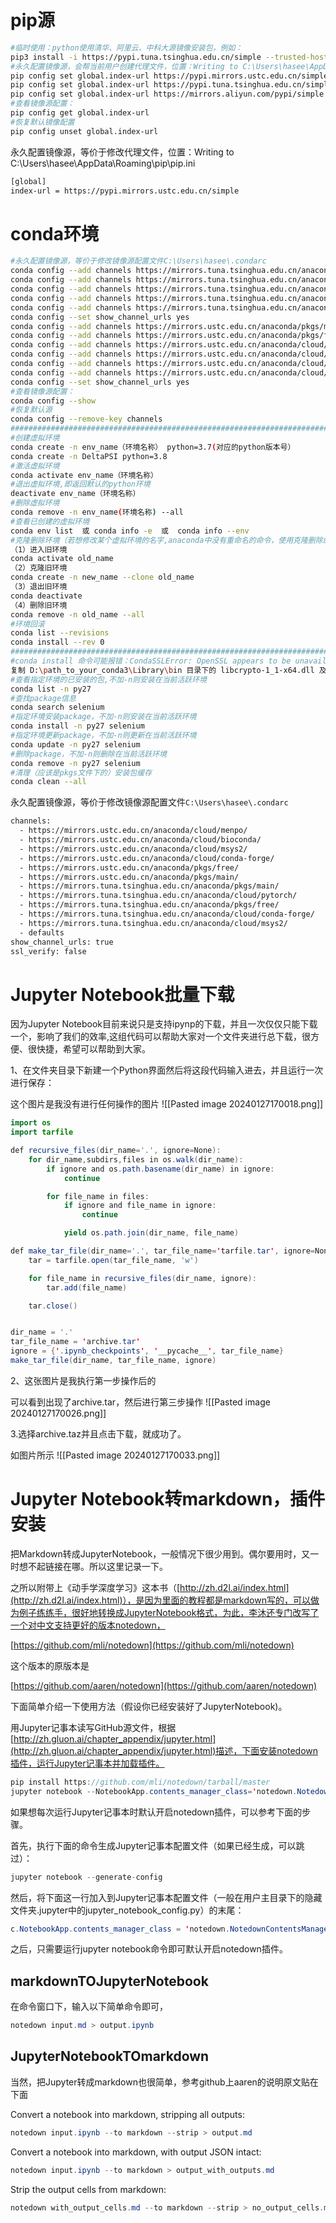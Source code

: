 # pip源

```Bash
#临时使用：python使用清华、阿里云、中科大源镜像安装包，例如：
pip3 install -i https://pypi.tuna.tsinghua.edu.cn/simple --trusted-host pypi.tuna.tsinghua.edu.cn "模块名比如tensorflow==2.1.0"
#永久配置镜像源，会帮当前用户创建代理文件，位置：Writing to C:\Users\hasee\AppData\Roaming\pip\pip.ini
pip config set global.index-url https://pypi.mirrors.ustc.edu.cn/simple --trusted-host pypi.mirrors.ustc.edu.cn
pip config set global.index-url https://pypi.tuna.tsinghua.edu.cn/simple --trusted-host pypi.tuna.tsinghua.edu.cn
pip config set global.index-url https://mirrors.aliyun.com/pypi/simple --trusted-host mirrors.aliyun.com
#查看镜像源配置：
pip config get global.index-url
#恢复默认镜像配置
pip config unset global.index-url
```

永久配置镜像源，等价于修改代理文件，位置：Writing to C:\Users\hasee\AppData\Roaming\pip\pip.ini

```Bash
[global]
index-url = https://pypi.mirrors.ustc.edu.cn/simple
```

# conda环境

```Bash
#永久配置镜像源，等价于修改镜像源配置文件C:\Users\hasee\.condarc
conda config --add channels https://mirrors.tuna.tsinghua.edu.cn/anaconda/cloud/msys2/
conda config --add channels https://mirrors.tuna.tsinghua.edu.cn/anaconda/cloud/conda-forge/
conda config --add channels https://mirrors.tuna.tsinghua.edu.cn/anaconda/pkgs/free/
conda config --add channels https://mirrors.tuna.tsinghua.edu.cn/anaconda/cloud/pytorch/
conda config --add channels https://mirrors.tuna.tsinghua.edu.cn/anaconda/pkgs/main/
conda config --set show_channel_urls yes
conda config --add channels https://mirrors.ustc.edu.cn/anaconda/pkgs/main/
conda config --add channels https://mirrors.ustc.edu.cn/anaconda/pkgs/free/
conda config --add channels https://mirrors.ustc.edu.cn/anaconda/cloud/conda-forge/
conda config --add channels https://mirrors.ustc.edu.cn/anaconda/cloud/msys2/
conda config --add channels https://mirrors.ustc.edu.cn/anaconda/cloud/bioconda/
conda config --add channels https://mirrors.ustc.edu.cn/anaconda/cloud/menpo/
conda config --set show_channel_urls yes
#查看镜像源配置：
conda config --show
#恢复默认源
conda config --remove-key channels
#######################################################################################################虚拟环境
#创建虚拟环境
conda create -n env_name（环境名称） python=3.7(对应的python版本号）
conda create -n DeltaPSI python=3.8
#激活虚拟环境
conda activate env_name（环境名称）
#退出虚拟环境,即返回默认的python环境
deactivate env_name（环境名称）
#删除虚拟环境
conda remove -n env_name(环境名称) --all
#查看已创建的虚拟环境
conda env list  或 conda info -e  或  conda info --env
#克隆删除环境（若想修改某个虚拟环境的名字,anaconda中没有重命名的命令，使用克隆删除的方法）
（1）进入旧环境
conda activate old_name
（2）克隆旧环境
conda create -n new_name --clone old_name
（3）退出旧环境
conda deactivate
（4）删除旧环境
conda remove -n old_name --all
#环境回滚
conda list --revisions
conda install --rev 0
#######################################################################################################安装依赖
#conda install 命令可能报错：CondaSSLError: OpenSSL appears to be unavailable on this machine.，解决办法如下：
复制 D:\path_to_your_conda3\Library\bin 目录下的 libcrypto-1_1-x64.dll 及 libssl-1_1-x64.dll 到 D:\path_to_your_conda3\DLLs 目录下即可　　　　
#查看指定环境的已安装的包,不加-n则安装在当前活跃环境
conda list -n py27　　　
#查找package信息
conda search selenium
#指定环境安装package，不加-n则安装在当前活跃环境
conda install -n py27 selenium  
#指定环境更新package，不加-n则更新在当前活跃环境
conda update -n py27 selenium 
#删除package，不加-n则删除在当前活跃环境
conda remove -n py27 selenium
#清理（应该是pkgs文件下的）安装包缓存
conda clean --all
```

永久配置镜像源，等价于修改镜像源配置文件`C:\Users\hasee\.condarc`

```Bash
channels:
  - https://mirrors.ustc.edu.cn/anaconda/cloud/menpo/
  - https://mirrors.ustc.edu.cn/anaconda/cloud/bioconda/
  - https://mirrors.ustc.edu.cn/anaconda/cloud/msys2/
  - https://mirrors.ustc.edu.cn/anaconda/cloud/conda-forge/
  - https://mirrors.ustc.edu.cn/anaconda/pkgs/free/
  - https://mirrors.ustc.edu.cn/anaconda/pkgs/main/
  - https://mirrors.tuna.tsinghua.edu.cn/anaconda/pkgs/main/
  - https://mirrors.tuna.tsinghua.edu.cn/anaconda/cloud/pytorch/
  - https://mirrors.tuna.tsinghua.edu.cn/anaconda/pkgs/free/
  - https://mirrors.tuna.tsinghua.edu.cn/anaconda/cloud/conda-forge/
  - https://mirrors.tuna.tsinghua.edu.cn/anaconda/cloud/msys2/
  - defaults
show_channel_urls: true
ssl_verify: false
```

# Jupyter Notebook批量下载

因为Jupyter Notebook目前来说只是支持ipynp的下载，并且一次仅仅只能下载一个，影响了我们的效率,这组代码可以帮助大家对一个文件夹进行总下载，很方便、很快捷，希望可以帮助到大家。

1、在文件夹目录下新建一个Python界面然后将这段代码输入进去，并且运行一次进行保存：

这个图片是我没有进行任何操作的图片
![[Pasted image 20240127170018.png]]

```Java
import os
import tarfile

def recursive_files(dir_name='.', ignore=None):
    for dir_name,subdirs,files in os.walk(dir_name):
        if ignore and os.path.basename(dir_name) in ignore: 
            continue

        for file_name in files:
            if ignore and file_name in ignore:
                continue

            yield os.path.join(dir_name, file_name)

def make_tar_file(dir_name='.', tar_file_name='tarfile.tar', ignore=None):
    tar = tarfile.open(tar_file_name, 'w')

    for file_name in recursive_files(dir_name, ignore):
        tar.add(file_name)

    tar.close()


dir_name = '.'
tar_file_name = 'archive.tar'
ignore = {'.ipynb_checkpoints', '__pycache__', tar_file_name}
make_tar_file(dir_name, tar_file_name, ignore)
```

2、这张图片是我执行第一步操作后的

可以看到出现了archive.tar，然后进行第三步操作
![[Pasted image 20240127170026.png]]

  

3.选择archive.taz并且点击下载，就成功了。

如图片所示
![[Pasted image 20240127170033.png]]

# Jupyter Notebook转markdown，插件安装

把Markdown转成JupyterNotebook，一般情况下很少用到。偶尔要用时，又一时想不起链接在哪。所以这里记录一下。

  

之所以附带上《动手学深度学习》这本书（[http://zh.d2l.ai/index.html](http://zh.d2l.ai/index.html)），是因为里面的教程都是markdown写的，可以做为例子练练手，很好地转换成JupyterNotebook格式，为此，李沐还专门改写了一个对中文支持更好的版本notedown，

[https://github.com/mli/notedown](https://github.com/mli/notedown)

这个版本的原版本是

[https://github.com/aaren/notedown](https://github.com/aaren/notedown)

  

下面简单介绍一下使用方法（假设你已经安装好了JupyterNotebook)。

用Jupyter记事本读写GitHub源文件，根据[http://zh.gluon.ai/chapter_appendix/jupyter.html](http://zh.gluon.ai/chapter_appendix/jupyter.html)描述，下面安装notedown插件，运行Jupyter记事本并加载插件。

```Java
pip install https://github.com/mli/notedown/tarball/master
jupyter notebook --NotebookApp.contents_manager_class='notedown.NotedownContentsManager'
```

如果想每次运行Jupyter记事本时默认开启notedown插件，可以参考下面的步骤。

首先，执行下面的命令生成Jupyter记事本配置文件（如果已经生成，可以跳过）：

```Java
jupyter notebook --generate-config
```

然后，将下面这一行加入到Jupyter记事本配置文件（一般在用户主目录下的隐藏文件夹.jupyter中的jupyter_notebook_config.py）的末尾：

```Java
c.NotebookApp.contents_manager_class = 'notedown.NotedownContentsManager'
```

之后，只需要运行jupyter notebook命令即可默认开启notedown插件。

## markdownTOJupyterNotebook

在命令窗口下，输入以下简单命令即可，

```Java
notedown input.md > output.ipynb
```

## JupyterNotebookTOmarkdown

当然，把Jupyter转成markdown也很简单，参考github上aaren的说明原文贴在下面

Convert a notebook into markdown, stripping all outputs:

```Java
notedown input.ipynb --to markdown --strip > output.md
```

Convert a notebook into markdown, with output JSON intact:

```Java
notedown input.ipynb --to markdown > output_with_outputs.md
```

Strip the output cells from markdown:

```Java
notedown with_output_cells.md --to markdown --strip > no_output_cells.md
```
